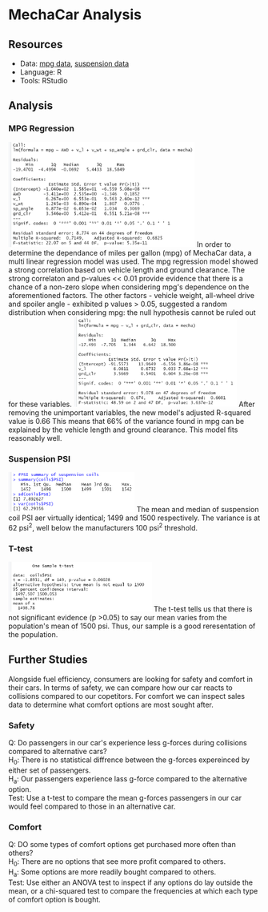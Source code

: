 # MechaCar Analysis

## Resources
- Data: [mpg data](https://github.com/JasmeerSangha/Mecha/blob/master/MechaCar_mpg.csv), [suspension data](https://github.com/JasmeerSangha/Mecha/blob/master/Suspension_Coil.csv)
- Language: R
- Tools: RStudio

## Analysis
### MPG Regression
<img src='Results/Screenshot%20(96).png' height='210'>
In order to determine the dependance of miles per gallon (mpg) of MechaCar data, a multi linear regression model was used. The mpg regression model showed a strong correlation based on vehicle length and ground clearance. The strong correlaton and p-values << 0.01 provide evidence that there is a chance of a non-zero slope when considering mpg's dependence on the aforementioned factors.
The other factors - vehicle weight, all-wheel drive and spoiler angle - exhibited p values > 0.05, suggested a random distribution when considering mpg: the null hypothesis cannot be ruled out for these variables.
<img src='Results/Screenshot%20(97).png' height='180'>
After removing the unimportant variables, the new model's adjusted R-squared value is 0.66 This means that 66% of the variance found in mpg can be explained by the vehicle length and ground clearance. This model fits reasonably well.

### Suspension PSI
<img src='Results/Screenshot%20(98).png' height='80'>
The mean and median of suspension coil PSI aer virtually identical; 1499 and 1500 respectively. The variance is at 62 psi<sup>2</sup>, well below the manufacturers 100 psi<sup>2</sup> threshold.

### T-test
<img src='Results/Screenshot%20(99).png' height='100'>
The t-test tells us that there is not significant evidence (p >0.05) to say our mean varies from the population's mean of 1500 psi. Thus, our sample is a good reresentation of the population.

## Further Studies
Alongside fuel efficiency, consumers are looking for safety and comfort in their cars. In terms of safety, we can compare how our car reacts to collisions compared to our copetitors. For comfort we can inspect sales data to determine what comfort options are most sought after.

### Safety
Q: Do passengers in our car's experience less g-forces during collisions compared to alternative cars?<br>
H<sub>0</sub>: There is no statistical diffrence between the g-forces expereinced by either set of passengers.<br>
H<sub>a</sub>: Our passengers experience lass g-force compared to the alternative option.<br>
Test: Use a t-test to compare the mean g-forces passengers in our car would feel compared to those in an alternative car.

### Comfort
Q: DO some types of comfort options get purchased more often than others?<br>
H<sub>0</sub>: There are no options that see more profit compared to others.<br>
H<sub>a</sub>: Some options are more readily bought compared to others.<br>
Test: Use either an ANOVA test to inspect if any options do lay outside the mean, or a chi-squared test to compare the frequencies at which each type of comfort option is bought.
